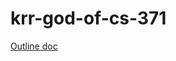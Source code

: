 # krr-god-of-cs-371

[Outline doc](https://docs.google.com/document/d/1FPZPEviT3xi2dyFrAyQUcp6s_iUN3bosk-E_4LtYsfg/edit)
